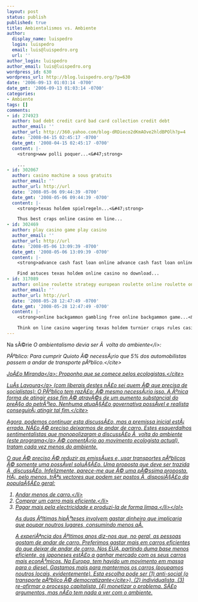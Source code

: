 ```yaml
---
layout: post
status: publish
published: true
title: Ambientalismos vs. Ambiente
author:
  display_name: luispedro
  login: luispedro
  email: luis@luispedro.org
  url: ''
author_login: luispedro
author_email: luis@luispedro.org
wordpress_id: 630
wordpress_url: http://blog.luispedro.org/?p=630
date: '2006-09-13 01:03:14 -0700'
date_gmt: '2006-09-13 01:03:14 -0700'
categories:
- Ambiente
tags: []
comments:
- id: 274923
  author: bad debt credit card bad card collection credit debt
  author_email: ''
  author_url: http://360.yahoo.com/blog-dRDieco2dKmAOve2hldBPOlh?p=4
  date: '2008-04-15 02:45:17 -0700'
  date_gmt: '2008-04-15 02:45:17 -0700'
  content: |-
    <strong>www polli poquer...<&#47;strong>

    ...
- id: 302067
  author: casino machine a sous gratuits
  author_email: ''
  author_url: http://url
  date: '2008-05-06 09:44:39 -0700'
  date_gmt: '2008-05-06 09:44:39 -0700'
  content: |-
    <strong>texas holdem spielregeln...<&#47;strong>

    Thus best craps online casino en line...
- id: 302469
  author: play casino game play casino
  author_email: ''
  author_url: http://url
  date: '2008-05-06 13:09:39 -0700'
  date_gmt: '2008-05-06 13:09:39 -0700'
  content: |-
    <strong>advance cash fast loan online advance cash fast loan online payday cash advance loan online...<&#47;strong>

    Find astuces texas holdem online casino no download...
- id: 317089
  author: online roulette strategy european roulette online roulette online
  author_email: ''
  author_url: http://url
  date: '2008-05-28 12:47:49 -0700'
  date_gmt: '2008-05-28 12:47:49 -0700'
  content: |-
    <strong>online backgammon gambling free online backgammon game...<&#47;strong>

    Think on line casino wagering texas holdem turnier craps rules casino card game texas holdem pokerset...
---
```

<p>Na s&Atilde;&copy;rie <i>O ambientalismo devia ser &Atilde;&nbsp; volta do ambiente<&#47;i>:</p>
<p>P&Atilde;&ordm;blico: <cite>Para cumprir Quioto &Atilde;&copy; necess&Atilde;&iexcl;rio que 5% dos automobilistas passem a andar de transporte p&Atilde;&ordm;blico.<&#47;cite></p>
<p><a href="http:&#47;&#47;ablasfemia.blogspot.com&#47;2006&#47;09&#47;quem-quiser-salvar-o-planeta-que-d-um.html">Jo&Atilde;&pound;o Miranda<&#47;a>: <cite>Proponho que se comece pelos ecologistas.<&#47;cite></p>
<p><a href="http:&#47;&#47;www.haloscan.com&#47;comments&#47;blasfemia&#47;115808094317507417&#47;">Lu&Atilde;&shy;s Lavoura<&#47;a> (com liberais destes n&Atilde;&pound;o sei quem &Atilde;&copy; que precisa de socialistas): <cite>O P&Atilde;&ordm;blico tem raz&Atilde;&pound;o: &Atilde;&copy; mesmo necess&Atilde;&iexcl;rio isso. A &Atilde;&ordm;nica forma de atingir esse fim &Atilde;&copy; atrav&Atilde;&copy;s de um aumento substancial do pre&Atilde;&sect;o do petr&Atilde;&sup3;leo. Nenhuma atua&Atilde;&sect;&Atilde;&pound;o governativa poss&Atilde;&shy;vel e realista conseguir&Atilde;&iexcl; atingir tal fim.<&#47;cite></p>
<p>Agora, podemos continuar esta discuss&Atilde;&pound;o, mas a premissa inicial est&Atilde;&iexcl; errada. N&Atilde;&pound;o &Atilde;&copy; preciso deixarmos de andar de carro. Estes esquerdalhos sentimentalistas que monopolizaram a discuss&Atilde;&pound;o &Atilde;&nbsp; volta do ambiente (este <a href="http:&#47;&#47;ablasfemia.blogspot.com&#47;2006&#47;09&#47;ecologia-cientfica.html">programa<&#47;a> &Atilde;&copy; coment&Atilde;&iexcl;rio ao movimento ecologista actual), tratam cada vez menos do ambiente.</p>
<p>O que &Atilde;&copy; preciso &Atilde;&copy; reduzir as emiss&Atilde;&micro;es e, usar transportes p&Atilde;&ordm;blicos &Atilde;&copy; somente uma poss&Atilde;&shy;vel solu&Atilde;&sect;&Atilde;&pound;o. Uma proposta que deve ser trazida &Atilde;&nbsp; discuss&Atilde;&pound;o. Infelizmente, parece-me que &Atilde;&copy; uma p&Atilde;&copy;ssima proposta. H&Atilde;&iexcl;, pelo menos, tr&Atilde;&ordf;s vectores que podem ser postos &Atilde;&nbsp; disposi&Atilde;&sect;&Atilde;&pound;o da popula&Atilde;&sect;&Atilde;&pound;o geral:</p>
<ol>
<li>Andar menos de carro.<&#47;li>
<li>Comprar um carro mais eficiente.<&#47;li>
<li>Pagar mais pela electricidade e produzi-la de forma limpa.<&#47;li><&#47;ol></p>
<p>As duas &Atilde;&ordm;ltimas hip&Atilde;&sup3;teses involvem gastar dinheiro que implicaria que poupar noutros lugares, consumindo menos a&Atilde;&shy;.</p>
<p>A experi&Atilde;&ordf;ncia dos &Atilde;&ordm;ltimos anos diz-nos que, no geral, as pessoas gostam de andar de carro. Preferimos gastar mais em carros eficientes do que deixar de andar de carro. Nos EUA, partindo duma base menos eficiente, os japoneses est&Atilde;&pound;o a ganhar mercado com os seus carros mais econ&Atilde;&sup3;micos. Na Europa, tem havido um movimento em massa para o diesel. Gastamos mais para mantermos os carros (poupamos noutros locais, evidentemente). Esta escolha pode ser (1) anti-social (<cite>o transporte p&Atilde;&ordm;blico &Atilde;&copy; democratizante<&#47;cite>), (2) individualista, (3) re-afirmar o processo capitalista, (4) monetizar o problema. S&Atilde;&pound;o argumentos, mas n&Atilde;&pound;o tem nada a ver com o ambiente.</p>
